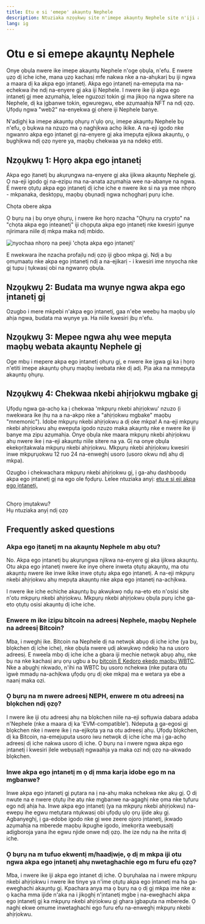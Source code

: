```yaml
---
title: Etu e si 'emepe' akaụntụ Nephele
description: Ntuziaka nzọụkwụ site n'imepe akaụntụ Nephele site n'iji akpa ego ịntanetị.
lang: ig
---
```


# Otu e si emepe akaụntụ Nephele

Onye ọbụla nwere ike imepe akaụntụ Nephele n'oge ọbụla, n'efu. E nwere ụzọ dị iche iche, mana ụzọ kachasị mfe nakwa nke a na-ahụkarị bụ iji ngwa a maara dị ka akpa ego ịntanetị. Akpa ego ịntanetị na-emepụta ma na-echekwa ihe ndị na-enyere gị aka iji Nephele. I nwere ike iji akpa ego ịntanetị gị mee azụmahịa, lelee nguzozi tokin gị ma jikọọ na ngwa sitere na Nephele, dị ka ịgbanwe tokin, egwuregwu, ebe azụmaahịa NFT na ndị ọzọ. Ụfọdụ ngwa "web2" na-enyekwa gị ohere iji Nephele banye.

N'adịghị ka imepe akaụntụ ọhụrụ n'ụlọ ọrụ, imepe akaụntụ Nephele bụ n'efu, ọ bụkwa na nzuzo ma ọ naghịkwa achọ ikike. A na-eji igodo nke ngwanro akpa ego ịntanet gị na-enyere gị aka imepụta ejikwa akaụntụ, ọ bụghịkwa ndị ọzọ nyere ya, maọbụ chekwaa ya na ndekọ etiti.

## Nzọụkwụ 1: Họrọ akpa ego ịntanetị

Akpa ego ịtanetị bụ akụrụngwa na-enyere gị aka ijikwa akaụntụ Nephele gị. Ọ na-eji igodo gị na-ezipu ma na-anata azụmahịa wee na-abanye na ngwa. E nwere ọtụtụ akpa ego ịntanetị dị iche iche e nwere ike si na ya mee nhọrọ - mkpanaka, desktọpụ, maọbụ ọbụnadị ngwa nchọgharị pụrụ iche.

<ButtonLink to="/wallets/find-wallet/">
  Chọta obere akpa
</ButtonLink>

Ọ bụrụ na ị bụ onye ọhụrụ, ị nwere ike họrọ nzacha "Ọhụrụ na crypto" na "chọta akpa ego ịnteanetị" iji chọpụta akpa ego ịntanetị nke kwesiri ịgụnye njirimara niile dị mkpa maka ndị mbido.

![nyochaa nhọrọ na peeji 'chọta akpa ego ịntanetị'](./wallet-box.png)

E nwekwara ihe nzacha profaịlụ ndị ọzọ iji gboo mkpa gị. Ndị a bụ ọmụmaatụ nke akpa ego ịntanetị ndị a na-ejikarị - i kwesiri ime nnyocha nke gị tupu ị tụkwasị obi na ngwanrọ ọbụla.

## Nzọụkwụ 2: Budata ma wụnye ngwa akpa ego ịntanetị gị

Ozugbo i mere mkpebi n'akpa ego ịntanetị, gaa n'ebe weebụ ha maọbụ ụlọ ahịa ngwa, budata ma wụnye ya. Ha niile kwesiri ịbụ n'efu.

## Nzọụkwụ 3: Mepee ngwa ahụ wee mepụta maọbụ webata akaụntụ Nephele gị

Oge mbụ i mepere akpa ego ịntanetị ọhụrụ gị, e nwere ike ịgwa gị ka ị họrọ n'etiti imepe akaụntụ ọhụrụ maọbụ iwebata nke dị adị. Pịa aka na mmepụta akaụntụ ọhụrụ.

## Nzọụkwụ 4: Chekwaa nkebi ahịrịokwu mgbake gị

Ụfọdụ ngwa ga-achọ ka ị chekwaa 'mkpụrụ nkebi ahịrịokwu' nzuzo (i nwekwara ike ịhụ na a na-akpọ nke a "ahịrịokwu mgbake" maọbụ "mnemonic"). Idobe mkpụrụ nkebi ahịrịokwu a dị oke mkpa! A na-eji mkpụrụ nkebi ahịrịokwu ahụ ewepụta igodo nzuzo maka akaụntụ nke e nwere ike iji banye ma zipu azụmahịa. Onye ọbụla nke maara mkpụrụ nkebi ahịrịokwu ahụ nwere ike ị na-eji akaụntụ niile sitere na ya. Gị na onye ọbụla ekekọrịtakwala mkpụrụ nkebi ahịrịokwu. Mkpụrụ nkebi ahịrịokwu kwesiri inwe mkpụrụokwu 12 ruo 24 na-enweghị usoro (usoro okwu ndị ahụ dị mkpa).

Ozugbo i chekwachara mkpụrụ nkebi ahịrịokwu gị, ị ga-ahụ dashbọọdụ akpa ego ịntanetị gị na ego ole fọdụrụ. Lelee ntuziaka anyị: [etu e si eji akpa ego ịntanetị.](/guides/how-to-use-a-wallet)

 <br />

<InfoBanner shouldSpaceBetween emoji=":eyes:">
  <div>Chọrọ ịmụtakwu?</div>
  <ButtonLink to="/guides/">
    Hụ ntuziaka anyị ndị ọzọ
  </ButtonLink>
</InfoBanner>

## Frequently asked questions

### Akpa ego ịtanetị m na akaụntụ Nephele m abụ otu?

No. Akpa ego ịntanetị bụ akụrụngwa njikwa na-enyere gị aka ijikwa akaụntụ. Otu akpa ego ịntanetị nwere ike inye ohere inweta ọtụtụ akaụntụ, ma otu akaụntụ nwere ike inwe ikike inwe ọtụtụ akpa ego ịntanetị. A na-eji mkpụrụ nkebi ahịrịokwu ahụ mepụta akaụntụ nke akpa ego ịntanetị na-achịkwa.

I nwere ike iche echiche akaụntụ bụ akwụkwọ ndụ na-eto eto n'osisi site n'otu mkpụrụ nkebi ahịrịokwu. Mkpụrụ nkebi ahịrịokwu ọbụla pụrụ iche ga-eto ọtụtụ osisi akaụntụ dị iche iche.

### Enwere m ike izipu bitcoin na adreesị Nephele, maọbụ Nephele na adreesị Bitcoin?

Mba, i nweghị ike. Bitcoin na Nephele dị na netwọk abụọ dị iche iche (ya bụ, blọkchen dị iche iche), nke ọbụla nwere ụdị akwụkwọ ndekọ ha na usoro adreesị. E nweela mbọ dị iche iche a gbara iji mechie netwọk abụọ ahụ, nke bụ na nke kachasị arụ ọrụ ugbu a bụ [bitcoin E Kedoro ekedo maọbụ WBTC](https://www.bitcoin.com/get-started/what-is-wbtc/). Nke a abụghị nkwado, n'ihi na WBTC bụ usoro nchekwa (nke pụtara otu ìgwè mmadụ na-achịkwa ụfọdụ ọrụ dị oke mkpa) ma e wetara ya ebe a naanị maka ozi.

### Ọ bụrụ na m nwere adreesị NEPH, enwere m otu adreesị na blọkchen ndị ọzọ?

I nwere ike iji otu adreesị ahụ na blọkchen niile na-eji sọftụwia dabara adaba n'Nephele (nke a maara dị ka 'EVM-compatible'). Ndeputa [a](https://chainlist.org/) ga-egosi gị blọkchen nke i nwere ike ị na-ejikọta ya na otu adreesị ahụ. Ụfọdụ blọkchen, dị ka Bitcoin, na-emejuputa usoro iwu netwọk dị iche iche ma ị ga-achọ adreesị dị iche nakwa usoro dị iche. Ọ bụrụ na i nwere ngwa akpa ego ịntanetị i kwesiri ịlele webụsaịtị ngwaahịa ya maka ozi ndị ọzọ na-akwado blọkchen.

### Inwe akpa ego ịntanetị m ọ dị mma karịa idobe ego m na mgbanwe?

Inwe akpa ego ịntanetị gị pụtara na ị na-ahụ maka nchekwa nke akụ gị. Ọ dị nwute na e nwere ọtụtụ ihe atụ nke mgbanwe na-agaghị nke ọma nke tụfuru ego ndị ahịa ha. Inwe akpa ego ịntanetị (ya na mkpụrụ nkebi ahịrịokwu) na-ewepụ ihe egwu metụtara ntụkwasị obi ụfọdụ ụlọ ọrụ ijide akụ gị. Agbanyeghị, ị ga-edobe igodo nke gị wee zeere ojoro ịntanetị, ịkwado azụmahịa na mberede maọbụ ikpughe igodo, imekọrịta weebụsaịtị adịgboroja yana ihe egwu njide onwe ndị ọzọ. Ihe ize ndụ na ihe nrita dị iche.

### Ọ bụrụ na m tufuo ekwentị m/haadịwịe, ọ dị m mkpa iji otu ngwa akpa ego ịntanetị ahụ nwetaghachie ego m furu efu ọzọ?

Mba, i nwere ike iji akpa ego ịntanet dị iche. Ọ bụrụhalaa na i nwere mkpụrụ nkebi ahịrịokwu i nwere ike tinye ya n'ime ọtụtụ akpa ego ịntanetị ma ha ga-eweghachi akaụntụ gị. Kpachara anya ma ọ bụrụ na ọ dị gị mkpa ime nke a: ọ kacha mma ijide n'aka na i jikọghị n'ịntanetị mgbe ị na-eweghachi akpa ego ịntanetị gị ka mkpụrụ nkebi ahịrịokwu gị ghara ịgbapụta na mberede. Ọ naghị ekwe omume inwetaghachi ego furu efu na-enweghị mkpụrụ nkebi ahịrịokwu.
